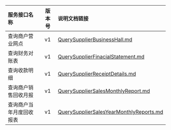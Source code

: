   
| 服务接口名称 | 版本号 | 说明文档链接 |  
| :----------------- | :-----: | :---------------- |  
| 查询商户营业网点 | v1 | [QuerySupplierBusinessHall.md](https://github.com/Zhang-Monica/gitMd/blob/master/EpeisSupp/SupReportServer/QuerySupplierBusinessHall.md) |  
| 查询财务对账表 | v1 | [QuerySupplierFinacialStatement.md](https://github.com/Zhang-Monica/gitMd/blob/master/EpeisSupp/SupReportServer/QuerySupplierFinacialStatement.md) |  
| 查询收款明细 | v1 | [QuerySupplierReceiptDetails.md](https://github.com/Zhang-Monica/gitMd/blob/master/EpeisSupp/SupReportServer/QuerySupplierReceiptDetails.md) |  
| 查询商户销售回收月报 | v1 | [QuerySupplierSalesMonthlyReport.md](https://github.com/Zhang-Monica/gitMd/blob/master/EpeisSupp/SupReportServer/QuerySupplierSalesMonthlyReport.md) |  
| 查询商户当年月度回收报表 | v1 | [QuerySupplierSalesYearMonthlyReports.md](https://github.com/Zhang-Monica/gitMd/blob/master/EpeisSupp/SupReportServer/QuerySupplierSalesYearMonthlyReports.md) |  
  
